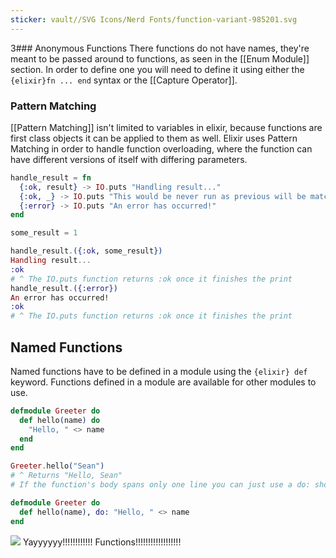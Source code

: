 ```yaml
---
sticker: vault//SVG Icons/Nerd Fonts/function-variant-985201.svg
---
```

3### Anonymous Functions 
There functions do not have names, they're meant to be passed around to functions, as seen in the [[Enum Module]] section. In order to define one you will need to define it using either the `{elixir}fn ... end` syntax or the [[Capture Operator]]. 

### Pattern Matching
[[Pattern Matching]] isn't limited to variables in elixir, because functions are first class objects it can be applied to them as well. 
Elixir uses Pattern Matching in order to handle function overloading, where the function can have different versions of itself with differing parameters. 
```elixir
handle_result = fn
  {:ok, result} -> IO.puts "Handling result..."
  {:ok, _} -> IO.puts "This would be never run as previous will be matched beforehand."
  {:error} -> IO.puts "An error has occurred!"
end

some_result = 1

handle_result.({:ok, some_result})
Handling result...
:ok
# ^ The IO.puts function returns :ok once it finishes the print
handle_result.({:error})
An error has occurred!
:ok
# ^ The IO.puts function returns :ok once it finishes the print
```

## Named Functions 
Named functions have to be defined in a module using the `{elixir} def` keyword. Functions defined in a module are available for other modules to use. 
```elixir
defmodule Greeter do
  def hello(name) do
    "Hello, " <> name
  end
end

Greeter.hello("Sean")
# ^ Returns "Hello, Sean"
# If the function's body spans only one line you can just use a do: shortcut.

defmodule Greeter do
  def hello(name), do: "Hello, " <> name
end
```

![](https://media.tenor.com/uJOLBspTDLoAAAAd/cat-dance.gif)
Yayyyyyy!!!!!!!!!!!! Functions!!!!!!!!!!!!!!!!!!